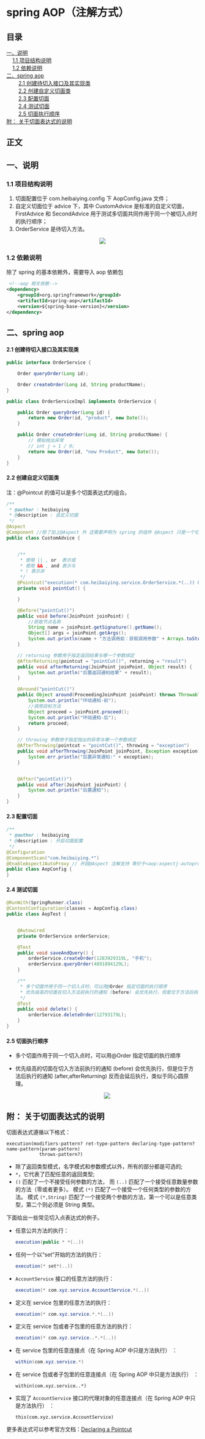 # spring AOP（注解方式）

## 目录<br/>
<a href="#一说明">一、说明</a><br/>
&nbsp;&nbsp;&nbsp;&nbsp;<a href="#11-项目结构说明">1.1 项目结构说明</a><br/>
&nbsp;&nbsp;&nbsp;&nbsp;<a href="#12-依赖说明">1.2 依赖说明</a><br/>
<a href="#二spring-aop">二、spring aop</a><br/>
&nbsp;&nbsp;&nbsp;&nbsp;&nbsp;&nbsp;&nbsp;&nbsp;<a href="#21-创建待切入接口及其实现类">2.1 创建待切入接口及其实现类</a><br/>
&nbsp;&nbsp;&nbsp;&nbsp;&nbsp;&nbsp;&nbsp;&nbsp;<a href="#22-创建自定义切面类">2.2 创建自定义切面类</a><br/>
&nbsp;&nbsp;&nbsp;&nbsp;&nbsp;&nbsp;&nbsp;&nbsp;<a href="#23-配置切面">2.3 配置切面</a><br/>
&nbsp;&nbsp;&nbsp;&nbsp;&nbsp;&nbsp;&nbsp;&nbsp;<a href="#24-测试切面">2.4 测试切面</a><br/>
&nbsp;&nbsp;&nbsp;&nbsp;&nbsp;&nbsp;&nbsp;&nbsp;<a href="#25--切面执行顺序">2.5  切面执行顺序</a><br/>
<a href="#附-关于切面表达式的说明">附： 关于切面表达式的说明</a><br/>
## 正文<br/>


## 一、说明

### 1.1 项目结构说明

1. 切面配置位于 com.heibaiying.config 下 AopConfig.java 文件；
2. 自定义切面位于 advice 下，其中 CustomAdvice 是标准的自定义切面，FirstAdvice 和 SecondAdvice 用于测试多切面共同作用于同一个被切入点时的执行顺序；
3. OrderService 是待切入方法。

<div align="center"> <img src="https://github.com/heibaiying/spring-samples-for-all/blob/master/pictures/spring-aop-annotation.png"/> </div>



### 1.2 依赖说明

除了 spring 的基本依赖外，需要导入 aop 依赖包

```xml
 <!--aop 相关依赖-->
<dependency>
    <groupId>org.springframework</groupId>
    <artifactId>spring-aop</artifactId>
    <version>${spring-base-version}</version>
</dependency>
```



## 二、spring aop

#### 2.1 创建待切入接口及其实现类

```java
public interface OrderService {

    Order queryOrder(Long id);

    Order createOrder(Long id, String productName);
}
```

```java
public class OrderServiceImpl implements OrderService {

    public Order queryOrder(Long id) {
        return new Order(id, "product", new Date());
    }

    public Order createOrder(Long id, String productName) {
        // 模拟抛出异常
        // int j = 1 / 0;
        return new Order(id, "new Product", new Date());
    }
}

```

#### 2.2 创建自定义切面类

注：@Pointcut 的值可以是多个切面表达式的组合。

```java
/**
 * @author : heibaiying
 * @description : 自定义切面
 */
@Aspect
@Component //除了加上@Aspect 外 还需要声明为 spring 的组件 @Aspect 只是一个切面声明
public class CustomAdvice {


    /**
     * 使用 || , or  表示或
     * 使用 && , and 表示与
     * ! 表示非
     */
    @Pointcut("execution(* com.heibaiying.service.OrderService.*(..)) && !execution(* com.heibaiying.service.OrderService.deleteOrder(..))")
    private void pointCut() {

    }

    @Before("pointCut()")
    public void before(JoinPoint joinPoint) {
        //获取节点名称
        String name = joinPoint.getSignature().getName();
        Object[] args = joinPoint.getArgs();
        System.out.println(name + "方法调用前：获取调用参数" + Arrays.toString(args));
    }

    // returning 参数用于指定返回结果与哪一个参数绑定
    @AfterReturning(pointcut = "pointCut()", returning = "result")
    public void afterReturning(JoinPoint joinPoint, Object result) {
        System.out.println("后置返回通知结果" + result);
    }

    @Around("pointCut()")
    public Object around(ProceedingJoinPoint joinPoint) throws Throwable {
        System.out.println("环绕通知-前");
        //调用目标方法
        Object proceed = joinPoint.proceed();
        System.out.println("环绕通知-后");
        return proceed;
    }

    // throwing 参数用于指定抛出的异常与哪一个参数绑定
    @AfterThrowing(pointcut = "pointCut()", throwing = "exception")
    public void afterThrowing(JoinPoint joinPoint, Exception exception) {
        System.err.println("后置异常通知:" + exception);
    }


    @After("pointCut()")
    public void after(JoinPoint joinPoint) {
        System.out.println("后置通知");
    }
}

```

#### 2.3 配置切面

```java
/**
 * @author : heibaiying
 * @description : 开启切面配置
 */
@Configuration
@ComponentScan("com.heibaiying.*")
@EnableAspectJAutoProxy // 开启@Aspect 注解支持 等价于<aop:aspectj-autoproxy>
public class AopConfig {
}
```

#### 2.4 测试切面

```java
@RunWith(SpringRunner.class)
@ContextConfiguration(classes = AopConfig.class)
public class AopTest {


    @Autowired
    private OrderService orderService;

    @Test
    public void saveAndQuery() {
        orderService.createOrder(1283929319L, "手机");
        orderService.queryOrder(4891894129L);
    }

    /**
     * 多个切面作用于同一个切入点时，可以用@Order 指定切面的执行顺序
     * 优先级高的切面在切入方法前执行的通知 (before) 会优先执行，但是位于方法后执行的通知 (after,afterReturning) 反而会延后执行
     */
    @Test
    public void delete() {
        orderService.deleteOrder(12793179L);
    }
}
```

#### 2.5  切面执行顺序

- 多个切面作用于同一个切入点时，可以用@Order 指定切面的执行顺序

- 优先级高的切面在切入方法前执行的通知 (before) 会优先执行，但是位于方法后执行的通知 (after,afterReturning) 反而会延后执行，类似于同心圆原理。

  <div align="center"> <img src="https://github.com/heibaiying/spring-samples-for-all/blob/master/pictures/aop 执行顺序.png"/> </div>



## 附： 关于切面表达式的说明

切面表达式遵循以下格式：

```shell
execution(modifiers-pattern? ret-type-pattern declaring-type-pattern?name-pattern(param-pattern)
            throws-pattern?)
```

- 除了返回类型模式，名字模式和参数模式以外，所有的部分都是可选的;
-  `*`，它代表了匹配任意的返回类型; 
- `()` 匹配了一个不接受任何参数的方法， 而 `(..)` 匹配了一个接受任意数量参数的方法（零或者更多）。 模式 `(*)` 匹配了一个接受一个任何类型的参数的方法。 模式 `(*,String)` 匹配了一个接受两个参数的方法，第一个可以是任意类型，第二个则必须是 String 类型。

下面给出一些常见切入点表达式的例子。

- 任意公共方法的执行：

  ```java
  execution(public * *(..))
  ```

- 任何一个以“set”开始的方法的执行：

  ```java
  execution(* set*(..))
  ```

- `AccountService` 接口的任意方法的执行：

  ```java
  execution(* com.xyz.service.AccountService.*(..))
  ```

- 定义在 service 包里的任意方法的执行：

  ```java
  execution(* com.xyz.service.*.*(..))
  ```

- 定义在 service 包或者子包里的任意方法的执行：

  ```java
  execution(* com.xyz.service..*.*(..))
  ```

- 在 service 包里的任意连接点（在 Spring AOP 中只是方法执行） ：

  ```java
  within(com.xyz.service.*)
  ```

- 在 service 包或者子包里的任意连接点（在 Spring AOP 中只是方法执行） ：

  ```
  within(com.xyz.service..*)
  ```

- 实现了 `AccountService` 接口的代理对象的任意连接点（在 Spring AOP 中只是方法执行） ：

  ```
  this(com.xyz.service.AccountService)
  ```

更多表达式可以参考官方文档：[Declaring a Pointcut](https://docs.spring.io/spring/docs/5.1.3.RELEASE/spring-framework-reference/core.html#aop-pointcuts)
